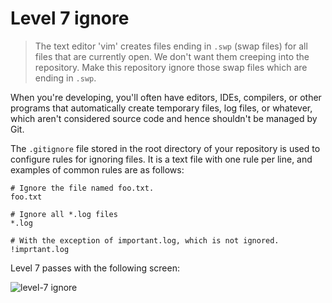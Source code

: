 
# Level 7 ignore

> The text editor 'vim' creates files ending in `.swp` (swap files) for all
> files that are currently open. We don't want them creeping into the
> repository. Make this repository ignore those swap files which are ending in
> `.swp`.

When you're developing, you'll often have editors, IDEs, compilers, or other
programs that automatically create temporary files, log files, or whatever,
which aren't considered source code and hence shouldn't be managed by Git.

The `.gitignore` file stored in the root directory of your repository is used
to configure rules for ignoring files. It is a text file with one rule per
line, and examples of common rules are as follows:

```
# Ignore the file named foo.txt.
foo.txt

# Ignore all *.log files
*.log

# With the exception of important.log, which is not ignored.
!imprtant.log
```

Level 7 passes with the following screen:

![level-7 ignore](images/level-7-ignore.png)
